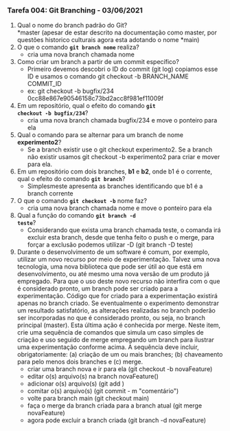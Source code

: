 ### Tarefa 004: Git Branching - 03/06/2021

1. Qual o nome do branch padrão do Git?
    <br /> *master (apesar de estar descrito na documentação como master, por questões historico culturais agora esta adotando o nome *main)
2. O que o comando **<code>git branch nome</code>** realiza?
    - cria uma nova branch chamada nome
3. Como criar um branch a partir de um commit específico?
   - Primeiro devemos descobri o ID do commit (git log) copiamos esse ID e usamos o comando git checkout -b BRANCH_NAME COMMIT_ID
    - ex: git checkout -b bugfix/234 0cc88e867e90546158c73bd2acc8f981ef11009f
4. Em um repositório, qual o efeito do comando **<code>git checkout -b bugfix/234</code>**?
    - cria uma nova branch chamada bugfix/234 e move o ponteiro para ela
5. Qual o comando para se alternar para um branch de nome **experimento2**?
    - Se a branch existir use o git checkout experimento2. Se a branch não existir usamos git checkout -b experimento2 para criar e mover para ela.
6. Em um repositório com dois branches, **b1** e **b2**, onde b1 é o corrente, qual o efeito do comando **<code>git branch</code>**?
    - Simplesmeste apresenta as branches identificando que b1 é a branch corrente
7. O que o comando **<code>git checkout -b</code>** nome faz?
    - cria uma nova branch chamada nome e move o ponteiro para ela
8. Qual a função do comando **<code>git branch -d teste</code>**?
    - Considerando que exista uma branch chamada teste, o comanda irá excluir esta branch, desde que tenha feito o push e o merge, para forçar a exclusão podemos utilizar -D (git branch -D teste)
9. Durante o desenvolvimento de um software é comum, por exemplo, utilizar um novo recurso por meio de experimentação. Talvez uma nova tecnologia, uma nova biblioteca que pode ser útil ao que está em desenvolvimento, ou até mesmo uma nova versão de um produto já empregado. Para que o uso deste novo recurso não interfira com o que é considerado pronto, um branch pode ser criado para a experimentação. Código que for criado para a experimentação existirá apenas no branch criado. Se eventualmente o experimento demonstrar um resultado satisfatório, as alterações realizadas no branch poderão ser incorporadas no que é considerado pronto, ou seja, no branch principal (master). Esta última ação é conhecida por merge. Neste item, crie uma sequência de comandos que simula um caso simples de criação e uso seguido de merge empregando um branch para ilustrar uma experimentação conforme acima. A sequência deve incluir, obrigatoriamente: (a) criação de um ou mais branches; (b) chaveamento para pelo menos dois branches e (c) merge.
    - criar uma branch nova e ir para ela (git checkout -b novaFeature)
    - editar o(s) arquivo(s) na branch novaFeature()
    - adicionar o(s) arquivo(s) (git add <arquivo>)
    - comitar o(s) arquivo(s) (git commit - m "comentário")
    - volte para branch main (git checkout main)
    - faça o merge da branch criada para a branch atual (git merge novaFeature)
    - agora pode excluir a branch criada (git branch -d novaFeature)

</DIV/>
